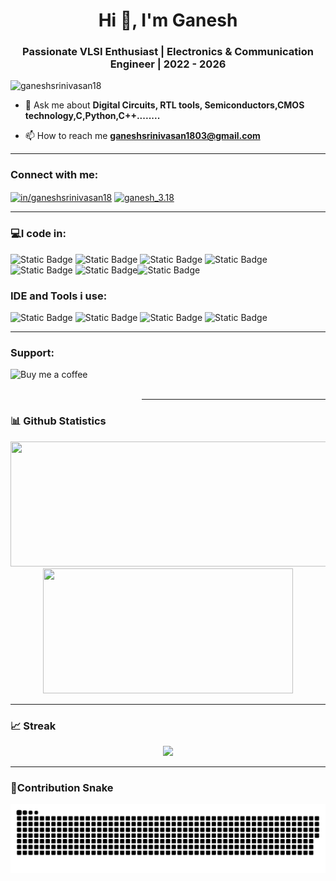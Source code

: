 <h1 align="center">Hi 👋, I'm Ganesh</h1>
<h3 align="center">Passionate VLSI Enthusiast | Electronics & Communication Engineer | 2022 - 2026</h3>

<p align="left"> <img src="https://komarev.com/ghpvc/?username=ganeshsrinivasan18&label=Profile%20views&color=0e75b6&style=flat" alt="ganeshsrinivasan18" /> </p>



- 💬 Ask me about **Digital Circuits, RTL tools, Semiconductors,CMOS technology,C,Python,C++........**

- 📫 How to reach me **ganeshsrinivasan1803@gmail.com**


***


<h3 align="left">Connect with me:</h3>
<p align="left">
<a href="www.linkedin.com/in/ganeshsrinivasan18" target="blank"><img align="center" src="https://raw.githubusercontent.com/rahuldkjain/github-profile-readme-generator/master/src/images/icons/Social/linked-in-alt.svg" alt="in/ganeshsrinivasan18" height="30" width="40" /></a>
<a href="https://instagram.com/ganesh_3.18" target="blank"><img align="center" src="https://raw.githubusercontent.com/rahuldkjain/github-profile-readme-generator/master/src/images/icons/Social/instagram.svg" alt="ganesh_3.18" height="30" width="40" /></a>
</p>

***

<h3 align="left">💻I code in:</h3>

![Static Badge](https://img.shields.io/badge/C-red?style=plastic&logoColor=dark%20blue&logoSize=auto) ![Static Badge](https://img.shields.io/badge/C%2B%2B-green?style=plastic&logoColor=dark%20blue&logoSize=auto) ![Static Badge](https://img.shields.io/badge/java-brown?style=plastic&logoColor=dark%20blue&logoSize=auto) ![Static Badge](https://img.shields.io/badge/python-yellow?style=plastic&logoColor=dark%20blue&logoSize=auto) ![Static Badge](https://img.shields.io/badge/Verilog-blue?style=plastic&logoColor=dark%20blue&logoSize=auto) ![Static Badge](https://img.shields.io/badge/Microcontroller%20-%20cyan?style=plastic&logoColor=dark%20blue&logoSize=auto)![Static Badge](https://img.shields.io/badge/SQL%20-%20orange?style=plastic&logoColor=dark%20blue&logoSize=auto)


<h3 align="left">IDE and Tools i use:</h3>

![Static Badge](https://img.shields.io/badge/Vivado-black?style=plastic&logoColor=dark%20blue&logoSize=auto) ![Static Badge](https://img.shields.io/badge/Matlab-red?style=plastic&logoColor=dark%20blue&logoSize=auto) ![Static Badge](https://img.shields.io/badge/ModelSim-pink?style=plastic&logoColor=dark%20blue&logoSize=auto)
![Static Badge](https://img.shields.io/badge/Arduino%20-%20skyblue?style=plastic&logoColor=dark%20blue&logoSize=auto)










***

<h3 align="left">Support:</h3>
<p><a href="https://www.buymeacoffee.com/Buy me a coffee"> <img align="left" src="https://cdn.buymeacoffee.com/buttons/v2/default-yellow.png" height="50" width="210" alt="Buy me a coffee" /></a></p><br><br


***
***




### 📊 Github Statistics

<div align="center">
  <img height="200em" width = "550em" src="https://github-readme-stats-eight-theta.vercel.app/api?username=ganeshsrinivasan18&show_icons=true&theme=dracula&include_all_commits=true&count_private=true"/>
  <img height="200em" width = "400em"  src="https://github-readme-stats.vercel.app/api/top-langs/?username=ganeshsrinivasan18&theme=dracula&show_icons=true&layout=compact"/>
  </div
<!--   <div align="center">
<!--   <img height="200em" width = "1000em" src="https://github-profile-trophy.vercel.app/?username=ganeshsrinivasan18&title=Commit,Followers,Stars,Repositories,PullRequest&theme=flat&margin-w=15"/> -->
<!-- </div> --> 

<!--![ganeshsrinivasan18 Tropihes](https://github-profile-trophy.vercel.app/?username=ganeshsrinivasan18&title=Commit,Followers,Stars,Repositories,PullRequest&theme=flat&margin-w=15) -->
___

### 📈 Streak

<div align="center">
   <img height="200em" src="https://github-readme-streak-stats.herokuapp.com/?user=ganeshsrinivasan18&theme=dracula&show_icons=true&layout=compact"/><br>
<!--    <img height="200em" src="https://github-readme-streak-stats.herokuapp.com/?user=ganeshsrinivasan18&theme=tokyonight&hide_border=false"/><br> -->
  
</div>

***

### 🐍**Contribution Snake**

  <picture>
  <source media="(prefers-color-scheme: dark)" srcset="https://raw.githubusercontent.com/ganeshsrinivasan18/ganeshsrinivasan18/output/github-snake-dark.svg" />
  <source media="(prefers-color-scheme: light)" srcset="https://raw.githubusercontent.com/ganeshsrinivasan18/ganeshsrinivasan18/output/github-snake.svg" />
  <img alt="github-snake" src="https://raw.githubusercontent.com/ganeshsrinivasan18/ganeshsrinivasan18/output/github-snake.svg" />
</picture>








